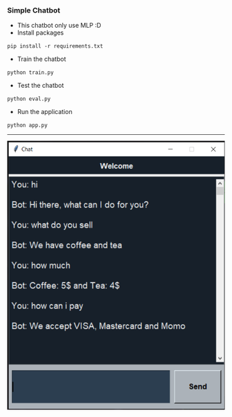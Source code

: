 ### Simple Chatbot
- This chatbot only use MLP :D
- Install packages
```
pip install -r requirements.txt
```
- Train the chatbot
```
python train.py
```
- Test the chatbot
```
python eval.py
```
- Run the application
```
python app.py
```
-----------
![Application images](./assets/Capture.PNG)